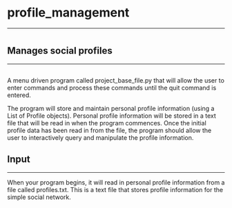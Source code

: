 # profile_management
---
<h1 align="center"></h1>

## Manages social profiles
---
<h2 align="center"></h2>

A menu driven program called project_base_file.py that will allow the user to enter commands and process these commands until the quit command is entered.

The program will store and maintain personal profile information (using a List of Profile objects). Personal profile information will be stored in a text file that will be read in when the program commences.
Once the initial profile data has been read in from the file, the program should allow the user to
interactively query and manipulate the profile information.

## Input
--- 
When your program begins, it will read in personal profile information from a file called profiles.txt.
This is a text file that stores profile information for the simple social network.
